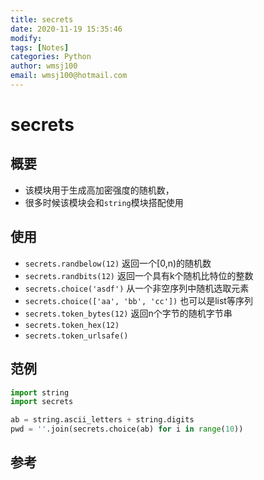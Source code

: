 ```yaml
---
title: secrets
date: 2020-11-19 15:35:46
modify: 
tags: [Notes]
categories: Python
author: wmsj100
email: wmsj100@hotmail.com
---
```


# secrets

## 概要

- 该模块用于生成高加密强度的随机数，
- 很多时候该模块会和`string`模块搭配使用

## 使用

- `secrets.randbelow(12)` 返回一个[0,n)的随机数
- `secrets.randbits(12)` 返回一个具有k个随机比特位的整数
- `secrets.choice('asdf')` 从一个非空序列中随机选取元素
- `secrets.choice(['aa', 'bb', 'cc'])` 也可以是list等序列
- `secrets.token_bytes(12)` 返回n个字节的随机字节串
- `secrets.token_hex(12)`
- `secrets.token_urlsafe()`

## 范例

```python
import string
import secrets

ab = string.ascii_letters + string.digits
pwd = ''.join(secrets.choice(ab) for i in range(10))
```
## 参考

